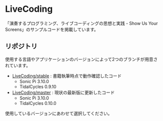 # LiveCoding

「演奏するプログラミング、ライブコーディングの思想と実践 - Show Us Your Screens」のサンプルコードを掲載しています。

## リポジトリ

使用する言語やアプリケーションのバージョンによって2つのブランチが用意されています。

- [LiveCoding/stable](https://github.com/tado/LiveCoding/tree/stable) : 書籍執筆時点で動作確認したコード
  - Sonic Pi 3.10.0
  - TidalCycles 0.9.10
- [LiveCoding/master](https://github.com/tado/LiveCoding/tree/master) : 現状の最新版に更新したコード
  - Sonic Pi 3.10.0
  - TidalCycles 0.10.0
  
使用しているバージョンにあわせて選択してください。
